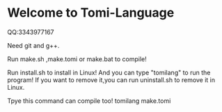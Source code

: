 # Welcome to Tomi-Language

QQ:3343977167

Need git and g++. 

Run make.sh ,make.tomi or make.bat to compile!

Run install.sh to install in Linux! 
And you can type "tomilang" to run the program! 
If you want to remove it,you can run uninstall.sh to remove it in Linux.  

Tpye this command can compile too!
tomilang make.tomi
